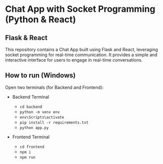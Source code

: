 # Chat App with Socket Programming (Python & React)

## Flask & React

This repository contains a Chat App built using Flask and React, leveraging socket programming for real-time communication. It provides a simple and interactive interface for users to engage in real-time conversations.

## How to run (Windows)

Open two terminals (for Backend and Frontend):

- Backend Terminal
    - `cd backend`
    - `python -m venv env`
    - `env\Scripts\activate`
    - `pip install -r requirements.txt`
    - `python app.py`

- Frontend Terminal
    - `cd frontend`
    - `npm i`
    - `npm run`
